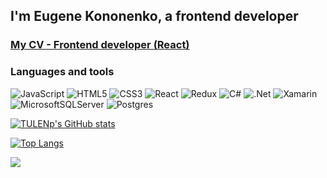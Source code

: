 ## I'm Eugene Kononenko, a frontend developer 

<h3><a href='https://drive.google.com/file/d/1eGilXGc1kVnR0d9VkrgsT2666rxnY0z_/view' target='_blank'>My CV - Frontend developer (React)</a></h3>

### Languages and tools
![JavaScript](https://img.shields.io/badge/javascript-%23323330.svg?style=for-the-badge&logo=javascript&logoColor=%23F7DF1E)
![HTML5](https://img.shields.io/badge/html5-%23E34F26.svg?style=for-the-badge&logo=html5&logoColor=white)
![CSS3](https://img.shields.io/badge/css3-%231572B6.svg?style=for-the-badge&logo=css3&logoColor=white)
![React](https://img.shields.io/badge/react-%2320232a.svg?style=for-the-badge&logo=react&logoColor=%2361DAFB)
![Redux](https://img.shields.io/badge/redux-%23593d88.svg?style=for-the-badge&logo=redux&logoColor=white)
![C#](https://img.shields.io/badge/c%23-%23239120.svg?style=for-the-badge&logo=c-sharp&logoColor=white)
![.Net](https://img.shields.io/badge/.NET-5C2D91?style=for-the-badge&logo=.net&logoColor=white)
![Xamarin](https://img.shields.io/badge/Xamarin-3199DC?style=for-the-badge&logo=xamarin&logoColor=white)
![MicrosoftSQLServer](https://img.shields.io/badge/Ms%20SQL-CC2927?style=for-the-badge&logo=microsoft%20sql%20server&logoColor=white)
![Postgres](https://img.shields.io/badge/postgres-%23316192.svg?style=for-the-badge&logo=postgresql&logoColor=white)



[![TULENp's GitHub stats](https://github-readme-stats-tulenz.vercel.app/api?username=TULENp&theme=github_dark&show_icons=true)](https://github.com/anuraghazra/github-readme-stats)


[![Top Langs](https://github-readme-stats-tulenz.vercel.app/api/top-langs/?username=TULENp&theme=github_dark&layout=compact)](https://github.com/anuraghazra/github-readme-stats)

![](https://komarev.com/ghpvc/?username=TULENp)
<!--
**TULENp/TULENp** is a ✨ _special_ ✨ repository because its `README.md` (this file) appears on your GitHub profile.

Here are some ideas to get you started:

- 🔭 I’m currently working on ...
- 🌱 I’m currently learning ...
- 👯 I’m looking to collaborate on ...
- 🤔 I’m looking for help with ...
- 💬 Ask me about ...
- 📫 How to reach me: ...
- 😄 Pronouns: ...
- ⚡ Fun fact: ...
-->
